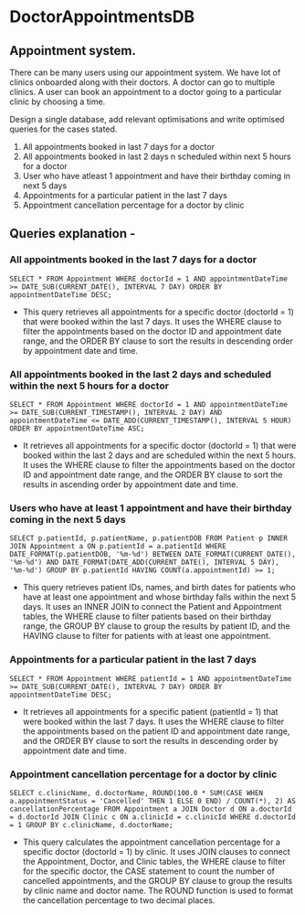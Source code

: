 # DoctorAppointmentsDB

## Appointment system.

There can be many users using our appointment  system. We have lot of clinics onboarded along with their doctors. A doctor can go to multiple clinics. A user can book an appointment to a doctor going to a particular clinic by choosing a time.

Design a single database, add relevant optimisations and write optimised queries for the cases stated.


1. All appointments booked in last 7 days for a doctor
2. All appointments booked in last 2 days n scheduled within next 5 hours for a doctor
3. User who have atleast 1 appointment and have their birthday coming in next 5 days
4. Appointments for a particular patient in the last 7 days 
5. Appointment cancellation percentage for a doctor by clinic


## Queries explanation - 

### All appointments booked in the last 7 days for a doctor


`SELECT *
FROM Appointment
WHERE doctorId = 1
  AND appointmentDateTime >= DATE_SUB(CURRENT_DATE(), INTERVAL 7 DAY)
ORDER BY appointmentDateTime DESC;`

- This query retrieves all appointments for a specific doctor (doctorId = 1) that were booked within the last 7 days. It uses the WHERE clause to filter the appointments based on the doctor ID and appointment date range, and the ORDER BY clause to sort the results in descending order by appointment date and time.


### All appointments booked in the last 2 days and scheduled within the next 5 hours for a doctor


`SELECT *
FROM Appointment
WHERE doctorId = 1
  AND appointmentDateTime >= DATE_SUB(CURRENT_TIMESTAMP(), INTERVAL 2 DAY)
  AND appointmentDateTime <= DATE_ADD(CURRENT_TIMESTAMP(), INTERVAL 5 HOUR)
ORDER BY appointmentDateTime ASC;`

- It retrieves all appointments for a specific doctor (doctorId = 1) that were booked within the last 2 days and are scheduled within the next 5 hours. It uses the WHERE clause to filter the appointments based on the doctor ID and appointment date range, and the ORDER BY clause to sort the results in ascending order by appointment date and time.

### Users who have at least 1 appointment and have their birthday coming in the next 5 days


`SELECT p.patientId, p.patientName, p.patientDOB
FROM Patient p
INNER JOIN Appointment a ON p.patientId = a.patientId
WHERE DATE_FORMAT(p.patientDOB, '%m-%d') BETWEEN DATE_FORMAT(CURRENT_DATE(), '%m-%d') AND DATE_FORMAT(DATE_ADD(CURRENT_DATE(), INTERVAL 5 DAY), '%m-%d')
GROUP BY p.patientId
HAVING COUNT(a.appointmentId) >= 1;`

- This query retrieves patient IDs, names, and birth dates for patients who have at least one appointment and whose birthday falls within the next 5 days. It uses an INNER JOIN to connect the Patient and Appointment tables, the WHERE clause to filter patients based on their birthday range, the GROUP BY clause to group the results by patient ID, and the HAVING clause to filter for patients with at least one appointment.

### Appointments for a particular patient in the last 7 days


`SELECT *
FROM Appointment
WHERE patientId = 1
  AND appointmentDateTime >= DATE_SUB(CURRENT_DATE(), INTERVAL 7 DAY)
ORDER BY appointmentDateTime DESC;`

- It retrieves all appointments for a specific patient (patientId = 1) that were booked within the last 7 days. It uses the WHERE clause to filter the appointments based on the patient ID and appointment date range, and the ORDER BY clause to sort the results in descending order by appointment date and time.

### Appointment cancellation percentage for a doctor by clinic


`SELECT
  c.clinicName,
  d.doctorName,
  ROUND(100.0 * SUM(CASE WHEN a.appointmentStatus = 'Cancelled' THEN 1 ELSE 0 END) / COUNT(*), 2) AS cancellationPercentage
FROM Appointment a
JOIN Doctor d ON a.doctorId = d.doctorId
JOIN Clinic c ON a.clinicId = c.clinicId
WHERE d.doctorId = 1
GROUP BY c.clinicName, d.doctorName;`

- This query calculates the appointment cancellation percentage for a specific doctor (doctorId = 1) by clinic. It uses JOIN clauses to connect the Appointment, Doctor, and Clinic tables, the WHERE clause to filter for the specific doctor, the CASE statement to count the number of cancelled appointments, and the GROUP BY clause to group the results by clinic name and doctor name. The ROUND function is used to format the cancellation percentage to two decimal places.
  
